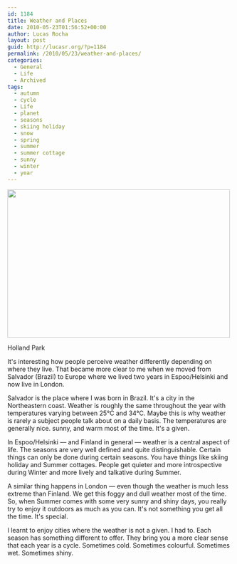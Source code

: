 ```yaml
---
id: 1184
title: Weather and Places
date: 2010-05-23T01:56:52+00:00
author: Lucas Rocha
layout: post
guid: http://lucasr.org/?p=1184
permalink: /2010/05/23/weather-and-places/
categories:
  - General
  - Life
  - Archived
tags:
  - autumn
  - cycle
  - Life
  - planet
  - seasons
  - skiing holiday
  - snow
  - spring
  - summer
  - summer cottage
  - sunny
  - winter
  - year
---
```

<div style="width: 510px" class="wp-caption alignnone">
  <a href="http://www.flickr.com/photos/lucasrocha/3414925046/"><img src="http://farm4.static.flickr.com/3538/3414925046_bcc64b32e1.jpg" width="500" height="333" /></a>
  <p class="wp-caption-text">
    Holland Park
  </p>
</div>

It's interesting how people perceive weather differently depending on where
they live. That became more clear to me when we moved from Salvador (Brazil) to
Europe where we lived two years in Espoo/Helsinki and now live in London.

Salvador is the place where I was born in Brazil. It's a city in the
Northeastern coast. Weather is roughly the same throughout the year with
temperatures varying between 25°C and 34°C. Maybe this is why weather is rarely
a subject people talk about on a daily basis. The temperatures are generally
nice. sunny, and warm most of the time. It's a given.

In Espoo/Helsinki — and Finland in general — weather is a central aspect of
life. The seasons are very well defined and quite distinguishable. Certain
things can only be done during certain seasons. You have things like skiing
holiday and Summer cottages. People get quieter and more introspective during
Winter and more lively and talkative during Summer.

A similar thing happens in London — even though the weather is much less
extreme than Finland. We get this foggy and dull weather most of the time. So,
when Summer comes with some very sunny and shiny days, you really try
to enjoy it outdoors as much as you can. It's not something you get all
the time. It's special.

I learnt to enjoy cities where the weather is not a given. I had to. Each
season has something different to offer. They bring you a more clear sense that
each year is a cycle. Sometimes cold. Sometimes colourful. Sometimes wet.
Sometimes shiny.

